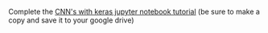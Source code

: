 Complete the [CNN's with keras jupyter notebook tutorial](https://colab.research.google.com/drive/1DxnlLtLFM9RBUjvnwgZG3lTXbqdfoww7?usp=sharing) (be sure to make a copy and save it to your google drive)